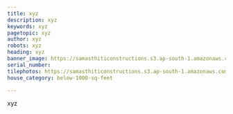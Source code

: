 ```yaml
---
title: xyz
description: xyz
keywords: xyz
pagetopic: xyz
author: xyz
robots: xyz
heading: xyz
banner_image: https://samasthiticonstructions.s3.ap-south-1.amazonaws.com/uploads/n11.jpg
serial_number: 
tilephotos: https://samasthiticonstructions.s3.ap-south-1.amazonaws.com/uploads/wall-1.jpg
house_category: below-1000-sq-feet

---
```

xyz